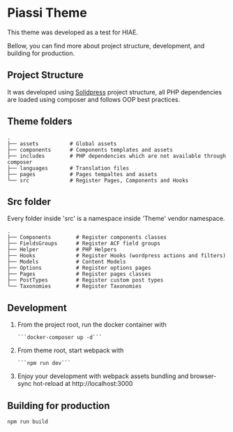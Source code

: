 # Piassi Theme

This theme was developed as a test for HIAE.

Bellow, you can find more about project structure, development, and building for production.

## Project Structure

It was developed using [Solidpress](https://github.com/piassi/solidpress) project structure, all PHP dependencies are loaded using composer and follows OOP best practices.

## Theme folders

    .
    ├── assets          # Global assets
    ├── components      # Components templates and assets
    ├── includes        # PHP dependencies which are not available through composer
    ├── languages       # Translation files
    ├── pages           # Pages tempaltes and assets
    └── src             # Register Pages, Components and Hooks

## Src folder

Every folder inside 'src' is a namespace inside 'Theme' vendor namespace.

    .
    ├── Components        # Register components classes
    ├── FieldsGroups      # Register ACF field groups
    ├── Helper            # PHP Helpers
    ├── Hooks             # Register Hooks (wordpress actions and filters)
    ├── Models            # Content Models
    ├── Options           # Register options pages
    ├── Pages             # Register pages classes
    ├── PostTypes         # Register custom post types
    └── Taxonomies        # Register Taxonomies

## Development

1.  From the project root, run the docker container with

        ```docker-composer up -d```

2.  From theme root, start webpack with

        ```npm run dev```

3.  Enjoy your development with webpack assets bundling and browser-sync hot-reload at http://localhost:3000

## Building for production

`npm run build`
